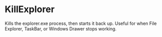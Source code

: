 # KillExplorer
Kills the explorer.exe process, then starts it back up. Useful for when File Explorer, TaskBar, or Windows Drawer stops working.
